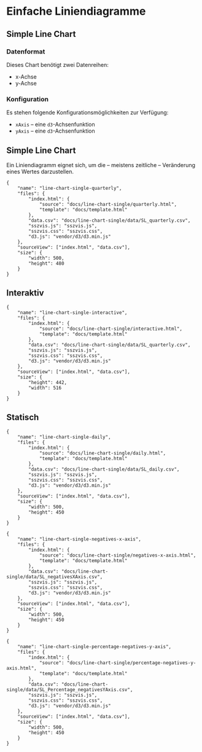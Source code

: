 # Einfache Liniendiagramme




## Simple Line Chart

### Datenformat

Dieses Chart benötigt zwei Datenreihen:

* x-Achse
* y-Achse

### Konfiguration

Es stehen folgende Konfigurationsmöglichkeiten zur Verfügung:

* `xAxis` – eine `d3`-Achsenfunktion
* `yAxis` – eine `d3`-Achsenfunktion

## Simple Line Chart

Ein Liniendiagramm eignet sich, um die – meistens zeitliche – Veränderung eines Wertes darzustellen.

```project
{
    "name": "line-chart-single-quarterly",
    "files": {
        "index.html": {
            "source": "docs/line-chart-single/quarterly.html",
            "template": "docs/template.html"
        },
        "data.csv": "docs/line-chart-single/data/SL_quarterly.csv",
        "sszvis.js": "sszvis.js",
        "sszvis.css": "sszvis.css",
        "d3.js": "vendor/d3/d3.min.js"
    },
    "sourceView": ["index.html", "data.csv"],
    "size": {
        "width": 500,
        "height": 480
    }
}
```

## Interaktiv

```project
{
    "name": "line-chart-single-interactive",
    "files": {
        "index.html": {
            "source": "docs/line-chart-single/interactive.html",
            "template": "docs/template.html"
        },
        "data.csv": "docs/line-chart-single/data/SL_quarterly.csv",
        "sszvis.js": "sszvis.js",
        "sszvis.css": "sszvis.css",
        "d3.js": "vendor/d3/d3.min.js"
    },
    "sourceView": ["index.html", "data.csv"],
    "size": {
        "height": 442,
        "width": 516
    }
}
```

## Statisch

```project
{
    "name": "line-chart-single-daily",
    "files": {
        "index.html": {
            "source": "docs/line-chart-single/daily.html",
            "template": "docs/template.html"
        },
        "data.csv": "docs/line-chart-single/data/SL_daily.csv",
        "sszvis.js": "sszvis.js",
        "sszvis.css": "sszvis.css",
        "d3.js": "vendor/d3/d3.min.js"
    },
    "sourceView": ["index.html", "data.csv"],
    "size": {
        "width": 500,
        "height": 450
    }
}
```

```project
{
    "name": "line-chart-single-negatives-x-axis",
    "files": {
        "index.html": {
            "source": "docs/line-chart-single/negatives-x-axis.html",
            "template": "docs/template.html"
        },
        "data.csv": "docs/line-chart-single/data/SL_negativesXAxis.csv",
        "sszvis.js": "sszvis.js",
        "sszvis.css": "sszvis.css",
        "d3.js": "vendor/d3/d3.min.js"
    },
    "sourceView": ["index.html", "data.csv"],
    "size": {
        "width": 500,
        "height": 450
    }
}
```

```project
{
    "name": "line-chart-single-percentage-negatives-y-axis",
    "files": {
        "index.html": {
            "source": "docs/line-chart-single/percentage-negatives-y-axis.html",
            "template": "docs/template.html"
        },
        "data.csv": "docs/line-chart-single/data/SL_Percentage_negativesYAxis.csv",
        "sszvis.js": "sszvis.js",
        "sszvis.css": "sszvis.css",
        "d3.js": "vendor/d3/d3.min.js"
    },
    "sourceView": ["index.html", "data.csv"],
    "size": {
        "width": 500,
        "height": 450
    }
}
```

